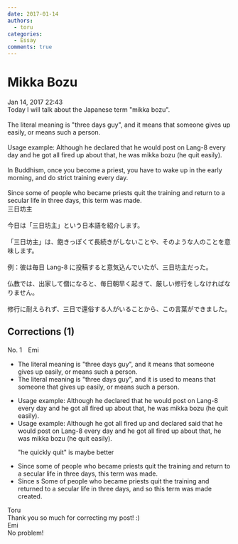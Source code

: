 ```yaml
---
date: 2017-01-14
authors:
  - toru
categories:
  - Essay
comments: true
---
```


# Mikka Bozu
<div class="date">Jan 14, 2017 22:43</div>
<div id="post"><div id="body_show_ori">
Today I will talk about the Japanese term "mikka bozu".<br/><br/>The literal meaning is "three days guy", and it means that someone gives up easily, or means such a person.<br/><br/>Usage example: Although he declared that he would post on Lang-8 every day and he got all fired up about that, he was mikka bozu (he quit easily).<br/><br/>In Buddhism, once you become a priest, you have to wake up in the early morning, and do strict training every day.<br/><br/>Since some of people who became priests quit the training and return to a secular life in three days, this term was made.
</div></div>

<!-- more -->

<div id="post_ja"><div id="body_show_mo">
三日坊主<br/><br/>今日は「三日坊主」という日本語を紹介します。<br/><br/>「三日坊主」は、飽きっぽくて長続きがしないことや、そのような人のことを意味します。<br/><br/>例：彼は毎日 Lang-8 に投稿すると意気込んでいたが、三日坊主だった。<br/><br/>仏教では、出家して僧になると、毎日朝早く起きて、厳しい修行をしなければなりません。<br/><br/>修行に耐えられず、三日で還俗する人がいることから、この言葉ができました。
</div></div>

## Corrections (1)
<div id="block"><div class="first_name"> No. 1　<span class="just_name">Emi</span></div><div id="block2">
<ul class="correction_field">
<li class="incorrect">The literal meaning is "three days guy", and it means that someone gives up easily, or means such a person.</li>
<li class="corrected correct">
The literal meaning is "three days guy", and it <span class="f_blue">is used to</span> mean<span class="sline"><span class="f_red">s that</span></span> someone <span class="f_blue">that </span>gives up easily<span class="sline"><span class="f_red">, or means such a person</span></span>.
</li>
</ul>
<ul class="correction_field">
<li class="incorrect">Usage example: Although he declared that he would post on Lang-8 every day and he got all fired up about that, he was mikka bozu (he quit easily).</li>
<li class="corrected correct">
Usage example: Although he<span class="f_blue"> got all fired up and</span> <span class="sline"><span class="f_red">declared</span></span> <span class="f_blue">said </span>that he would post on Lang-8 every day <span class="sline"><span class="f_red">and he got all fired up about that</span></span>, he was mikka bozu (he <span class="f_gray">quit easily</span>).
<p class="correction_comment">"he quickly quit" is maybe better</p>
</li>
</ul>
<ul class="correction_field">
<li class="incorrect">Since some of people who became priests quit the training and return to a secular life in three days, this term was made.</li>
<li class="corrected correct">
<span class="f_red">Since s </span><span class="f_blue">S</span>ome of people who became priests quit the training and return<span class="f_blue">ed</span> to<span class="f_red"><span class="sline"> a </span></span>secular life in three days, <span class="f_blue">and so </span>this term was <span class="sline">made</span><span class="f_blue"> created</span>.
</li>
</ul>
</div><div class="name"><span class="just_name">Toru</span><br>
Thank you so much for correcting my post! :)
</div>
<div class="name"><span class="just_name">Emi</span><br>
No problem!
</div>
</div>
